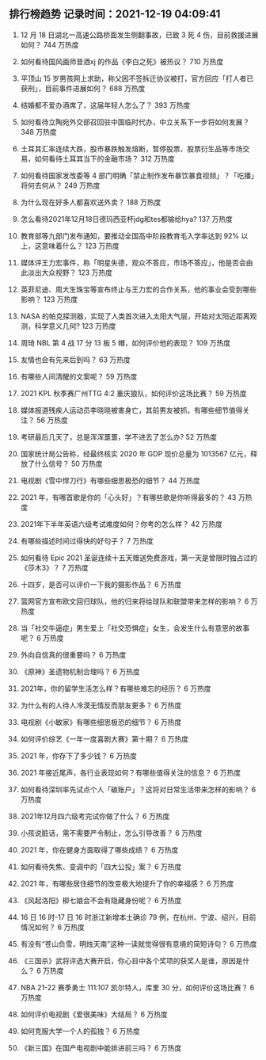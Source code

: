 
## 排行榜趋势 记录时间：2021-12-19 04:09:41
  
  1. 12 月 18 日湖北一高速公路桥面发生侧翻事故，已致 3 死 4 伤，目前救援进展如何？ 744 万热度
    
  2. 如何看待国风画师昔酒xj 的作品《李白之死》被热议？ 710 万热度
    
  3. 平顶山 15 岁男孩网上求助，称父因不签拆迁协议被打，官方回应「打人者已获刑」，目前事件进展如何？ 688 万热度
    
  4. 结婚都不爱办酒席了，这届年轻人怎么了？ 393 万热度
    
  5. 如何看待立陶宛外交部召回驻中国临时代办，中立关系下一步将如何发展？ 348 万热度
    
  6. 土耳其汇率连续大跌，股市暴跌触发熔断，暂停股票、股票衍生品等市场交易，如何看待土耳其当下的金融市场？ 312 万热度
    
  7. 如何看待国家发改委等 4 部门明确「禁止制作发布暴饮暴食视频」？「吃播」将何去何从？ 249 万热度
    
  8. 为什么现在好多人都喜欢送外卖？ 188 万热度
    
  9. 怎么看待2021年12月18日德玛西亚杯jdg和tes都输给hya? 137 万热度
    
  10. 教育部等九部门发布通知，要推动全国高中阶段教育毛入学率达到 92% 以上，这意味着什么？ 123 万热度
    
  11. 媒体评王力宏事件，称「明星失德，观众不答应，市场不答应」，他是否会由此淡出大众视野？ 123 万热度
    
  12. 英菲尼迪、周大生珠宝等宣布终止与王力宏的合作关系，他的事业会受到哪些影响？ 123 万热度
    
  13. NASA 的帕克探测器，实现了人类首次进入太阳大气层，开始对太阳近距离观测，科学意义几何? 123 万热度
    
  14. 周琦 NBL 第 4 战 17 分 13 板 5 帽，如何评价他的表现？ 109 万热度
    
  15. 友情也会有先来后到吗？ 63 万热度
    
  16. 有哪些人间清醒的文案呢？ 59 万热度
    
  17. 2021 KPL 秋季赛广州TTG 4:2 重庆狼队，如何评价这场比赛？ 59 万热度
    
  18. 媒体报道残疾人运动员李晓晓被害身亡，其前男友被抓，有哪些细节值得关注？ 56 万热度
    
  19. 考研最后几天了，总是浑浑噩噩，学不进去了怎么办? 52 万热度
    
  20. 国家统计局公告称，经最终核实 2020 年 GDP 现价总量为 1013567 亿元，释放了什么信号？ 50 万热度
    
  21. 电视剧《雪中悍刀行》有哪些细思极恐的细节？ 44 万热度
    
  22. 2021 年，有哪首歌是你的「心头好」？有哪些歌是你听得最多的？ 43 万热度
    
  23. 2021年下半年英语六级考试难度如何？你考的怎么样？ 42 万热度
    
  24. 有哪些描述时间过得快的好句子？ 7 万热度
    
  25. 如何看待 Epic 2021 圣诞连续十五天赠送免费游戏，第一天是曾限时独占过的《莎木3》？ 7 万热度
    
  26. 十四岁，是否可以评价一下我的摄影作品？ 6 万热度
    
  27. 篮网官方宣布欧文回归球队，他的归来将给球队和联盟带来怎样的影响？ 6 万热度
    
  28. 当「社交牛逼症」男生爱上「社交恐惧症」女生，会发生什么有意思的故事呢？ 6 万热度
    
  29. 外向自信真的很重要吗？ 6 万热度
    
  30. 《原神》圣遗物机制合理吗？ 6 万热度
    
  31. 2021年，你的留学生活怎么样？有哪些难忘的经历？ 6 万热度
    
  32. 为什么有的人待人冷漠无情反而朋友更多？ 6 万热度
    
  33. 电视剧《小敏家》有哪些细思极恐的细节？ 6 万热度
    
  34. 如何评价综艺《一年一度喜剧大赛》第十期？ 6 万热度
    
  35. 2021 年，你存下了多少钱？ 6 万热度
    
  36. 2021 年接近尾声，各行业表现如何？有哪些值得关注的信息？ 6 万热度
    
  37. 如何看待深圳率先试点个人「碳账户」？这将对日常生活带来怎样的影响？ 6 万热度
    
  38. 2021年12月四六级考完试你做了什么？ 6 万热度
    
  39. 小孩说脏话，需不需要严令制止，怎么引导改善？ 6 万热度
    
  40. 2021 年，你在健身方面取得了哪些成绩？ 6 万热度
    
  41. 如何看待失焦、变调中的「四大公投」案？ 6 万热度
    
  42. 2021 年，有哪些居住细节的改变极大地提升了你的幸福感？ 6 万热度
    
  43. 《风起洛阳》柳七娘会不会有隐藏身份呢？ 6 万热度
    
  44. 16 日 16 时-17 日 16 时浙江新增本土确诊 79 例，在杭州、宁波、绍兴，目前情况如何？ 6 万热度
    
  45. 有没有“苍山负雪，明烛天南”这种一读就觉得很有意境的简短诗句？ 6 万热度
    
  46. 《三国杀》武将评选大赛开启，你心目中各个奖项的获奖人是谁，原因是什么？ 6 万热度
    
  47. NBA 21-22 赛季勇士 111:107 凯尔特人，库里 30 分，如何评价这场比赛？ 6 万热度
    
  48. 如何评价电视剧《爱很美味》大结局？ 6 万热度
    
  49. 如何克服大学一个人的孤独？ 6 万热度
    
  50. 《新三国》在国产电视剧中能排进前三吗？ 6 万热度
    